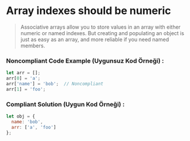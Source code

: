 # Array indexes should be numeric


> Associative arrays allow you to store values in an array with either numeric or named indexes. But creating and populating an object is just as easy as an array, and more reliable if you need named members.

### Noncompliant Code Example (Uygunsuz Kod Örneği) :

```javascript
let arr = [];
arr[0] = 'a';
arr['name'] = 'bob';  // Noncompliant
arr[1] = 'foo';
```

### Compliant Solution (Uygun Kod Örneği) :

```javascript
let obj = {
  name: 'bob',
  arr: ['a', 'foo']
};
```